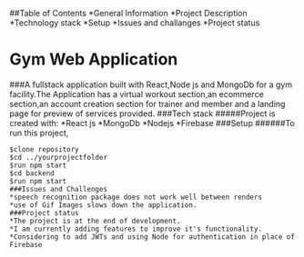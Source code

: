##Table of Contents
*General Information
*Project Description
*Technology stack
*Setup
*Issues and challanges
*Project status

# Gym Web Application

###A fullstack application built with React,Node js and MongoDb for a gym facility.The Application has a virtual workout section,an ecommerce section,an account creation section for trainer and member and a landing page for preview of services provided.
###Tech stack
#####Project is created with:
*React js
*MongoDb
*Nodejs
*Firebase
###Setup
######To run this project,
```
$clone repository
$cd ../yourprojectfolder
$run npm start
$cd backend
$run npm start
###Issues and Challenges
*speech recognition package does not work well between renders
*use of Gif Images slows down the application.
###Project status
*The project is at the end of development.
*I am currently adding features to improve it's functionality.
*Considering to add JWTs and using Node for authentication in place of Firebase

